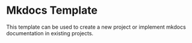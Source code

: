 # Mkdocs Template

This template can be used to create a new project or implement mkdocs documentation in existing projects.
